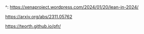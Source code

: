 ^: https://xenaproject.wordpress.com/2024/01/20/lean-in-2024/

https://arxiv.org/abs/2311.05762

https://teorth.github.io/pfr/